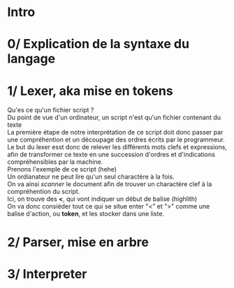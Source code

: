# Intro
# 0/ Explication de la syntaxe du langage
# 1/ Lexer, aka mise en tokens
Qu'es ce qu'un fichier script ?  
Du point de vue d'un ordinateur, un script n'est qu'un fichier contenant du texte  
La première étape de notre interprétation de ce script doit donc passer par une compréhention et un découpage des ordres écrits par le programmeur.  
Le but du lexer esst donc de relever les différents mots clefs et expressions,  
afin de transformer ce texte en une succession d'ordres et d'indications compréhensibles par la machine.  
Prenons l'exemple de ce script (hehe)  
Un ordianateur ne peut lire qu'un seul charactère à la fois.  
On va ainsi *scanner* le document afin de trouver un charactère clef à la compréhention du script.  
Ici, on trouve des **<**, qui vont indiquer un début de balise (highlith)  
On va donc consiéder tout ce qui se situe enter "<" et ">" comme une balise d'action, ou **token**, et les stocker dans une liste.  
# 2/ Parser, mise en arbre

# 3/ Interpreter
